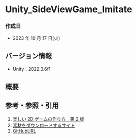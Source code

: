 # Unity_SideViewGame_Imitate

### 作成日

- 2023 年 10 月 17 日(火)

## バージョン情報

- Unity：2022.3.6f1

## 概要

## 参考・参照・引用

1. [楽しい 2D ゲームの作り方　第 2 版]()
2. [素材をダウンロードするサイト](https://www.shoeisha.co.jp/book/download/9784798179353/detail)
3. [GitHubURL]()
